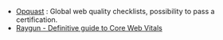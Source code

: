- [Opquast](https://www.opquast.com/) : Global web quality checklists, possibility to pass a certification.
- [Raygun - Definitive guide to Core Web Vitals](https://raygun.com/learn/the-developers-guide-to-core-web-vitals)